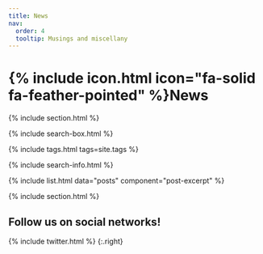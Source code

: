 ```yaml
---
title: News
nav:
  order: 4
  tooltip: Musings and miscellany
---
```


# {% include icon.html icon="fa-solid fa-feather-pointed" %}News


{% include section.html %}

{% include search-box.html %}

{% include tags.html tags=site.tags %}

{% include search-info.html %}

{% include list.html data="posts" component="post-excerpt" %}


{% include section.html %}

## Follow us on social networks!
{% include twitter.html %}
{:.right}

